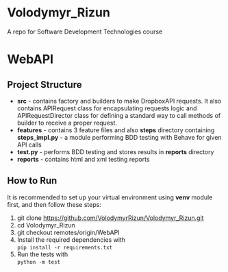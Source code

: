 # Volodymyr_Rizun
A repo for Software Development Technologies course

# WebAPI

## Project Structure
- **src** - contains factory and builders to make DropboxAPI requests. It also contains APIRequest class for encapsulating requests logic and APIRequestDirector class for defining a standard way to call methods of builder to receive a proper request.
- **features** - contains 3 feature files and also **steps** directory containing **steps_impl.py** - a module performing BDD testing with Behave for given API calls
- **test.py** - performs BDD testing and stores results in **reports** directory
- **reports** - contains html and xml testing reports

## How to Run
It is recommended to set up your virtual environment using **venv** module first, and then follow these steps:
1. git clone https://github.com/VolodymyrRizun/Volodymyr_Rizun.git
2. cd Volodymyr_Rizun
3. git checkout remotes/origin/WebAPI
4. Install the required dependencies with   
   `pip install -r requirements.txt`
5. Run the tests with     
   `python -m test`

